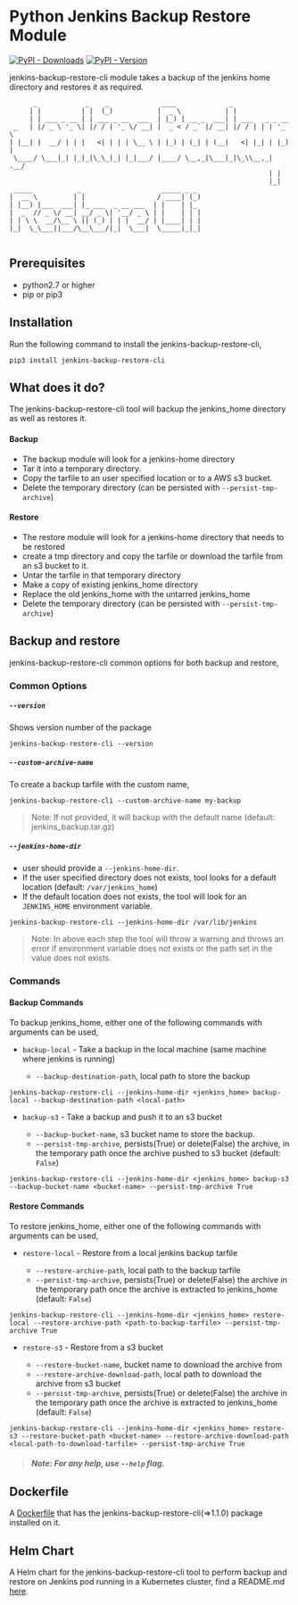 # Python Jenkins Backup Restore Module

[![PyPI - Downloads](https://img.shields.io/pypi/dm/jenkins-backup-restore-cli?style=plastic)](https://pypi.org/project/jenkins-backup-restore-cli/)
[![PyPI - Version](https://img.shields.io/pypi/v/jenkins-backup-restore-cli?style=plasticl&logo=pypi)](https://pypi.org/project/jenkins-backup-restore-cli/)

jenkins-backup-restore-cli module takes a backup of the jenkins home directory and restores it as required.

```
      _            _    _             ____             _
     | |          | |  (_)           |  _ \           | |
     | | ___ _ __ | | ___ _ __  ___  | |_) | __ _  ___| | ___   _ _ __
 _   | |/ _ \ '_ \| |/ / | '_ \/ __| |  _ < / _` |/ __| |/ / | | | '_ \
| |__| |  __/ | | |   <| | | | \__ \ | |_) | (_| | (__|   <| |_| | |_) |
 \____/ \___|_| |_|_|\_\_|_| |_|___/ |____/ \__,_|\___|_|\_\\__,_| .__/
                                                                 | |
                                                                 |_|
 _____           _                    _____ _ _
|  __ \         | |                  / ____| (_)
| |__) |___  ___| |_ ___  _ __ ___  | |    | |_
|  _  // _ \/ __| __/ _ \| '__/ _ \ | |    | | |
| | \ \  __/\__ \ || (_) | | |  __/ | |____| | |
|_|  \_\___||___/\__\___/|_|  \___|  \_____|_|_|


``` 

## Prerequisites
- python2.7 or higher
- pip or pip3 

## Installation
Run the following command to install the jenkins-backup-restore-cli,
```
pip3 install jenkins-backup-restore-cli
```

## What does it do?
The jenkins-backup-restore-cli tool will backup the jenkins_home directory as well as restores it.

#### Backup
* The backup module will look for a jenkins-home directory
* Tar it into a temporary directory.
* Copy the tarfile to an user specified location or to a AWS s3 bucket.
* Delete the temporary directory (can be persisted with `--persist-tmp-archive`)

#### Restore
* The restore module will look for a jenkins-home directory that needs to be restored
* create a tmp directory and copy the tarfile or download the tarfile from an s3 bucket to it.
* Untar the tarfile in that temporary directory
* Make a copy of existing jenkins_home directory
* Replace the old jenkins_home with the untarred jenkins_home
* Delete the temporary directory (can be persisted with `--persist-tmp-archive`)

## Backup and restore
jenkins-backup-restore-cli common options for both backup and restore,

### Common Options

##### `--version`
Shows version number of the package
```
jenkins-backup-restore-cli --version
```

##### `--custom-archive-name`
To create a backup tarfile with the custom name, 
```
jenkins-backup-restore-cli --custom-archive-name my-backup
```
> Note: If not provided, it will backup with the default name (default: jenkins_backup.tar.gz)


##### `--jenkins-home-dir`
* user should provide a `--jenkins-home-dir`. 
* If the user specified directory does not exists, tool looks for a default location (default: `/var/jenkins_home`)
* If the default location does not exists, the tool will look for an `JENKINS_HOME` environment variable.
```
jenkins-backup-restore-cli --jenkins-home-dir /var/lib/jenkins
```

> Note:  In above each step the tool will throw a warning and throws an error if environment variable does not exists or 
> the path set in the value does not exists. 

### Commands

#### Backup Commands

To backup jenkins_home, either one of the following commands with arguments can be used,

* `backup-local` - Take a backup in the local machine (same machine where jenkins is running)

  * `--backup-destination-path`, local path to store the backup
 
```
jenkins-backup-restore-cli --jenkins-home-dir <jenkins_home> backup-local --backup-destination-path <local-path>
```

* `backup-s3` - Take a backup and push it to an s3 bucket

  * `--backup-bucket-name`, s3 bucket name to store the backup.
  * `--persist-tmp-archive`, persists(True) or delete(False) the archive, in the temporary path once the archive pushed to s3 bucket (default: `False`)

```
jenkins-backup-restore-cli --jenkins-home-dir <jenkins_home> backup-s3 --backup-bucket-name <bucket-name> --persist-tmp-archive True
```

#### Restore Commands

To restore jenkins_home, either one of the following commands with arguments can be used,

* `restore-local` - Restore from a local jenkins backup tarfile

  * `--restore-archive-path`, local path to the backup tarfile
  * `--persist-tmp-archive`, persists(True) or delete(False) the archive in the temporary path once the archive is extracted to jenkins_home (default: `False`)
  
```
jenkins-backup-restore-cli --jenkins-home-dir <jenkins_home> restore-local --restore-archive-path <path-to-backup-tarfile> --persist-tmp-archive True
```

* `restore-s3` - Restore from a s3 bucket

  * `--restore-bucket-name`, bucket name to download the archive from
  * `--restore-archive-download-path`, local path to download the archive from s3 bucket
  * `--persist-tmp-archive`, persists(True) or delete(False) the archive in the temporary path once the archive is extracted to jenkins_home (default: `False`)

```
jenkins-backup-restore-cli --jenkins-home-dir <jenkins_home> restore-s3 --restore-bucket-path <bucket-name> --restore-archive-download-path <local-path-to-download-tarfile> --persist-tmp-archive True
```
 
> #####  Note: For any help, use `--help` flag. 

## Dockerfile
A [Dockerfile](Dockerfile) that has the jenkins-backup-restore-cli(=>1.1.0) package installed on it.


## Helm Chart
A Helm chart for the jenkins-backup-restore-cli tool to perform backup and restore on Jenkins pod running in a Kubernetes cluster, find a README.md [here](jenkins-backup-restore-cli/README.md). 